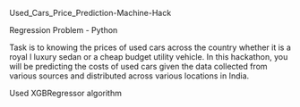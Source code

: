 Used_Cars_Price_Prediction-Machine-Hack

Regression Problem - Python

 Task is to knowing the prices of used cars across the country whether it is a royal l luxury sedan or a cheap budget utility vehicle. 
 In this hackathon, you will be predicting the costs of used cars given the data collected from various sources and distributed across various locations in India.

Used XGBRegressor algorithm
